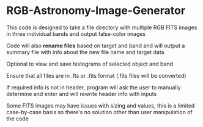 # RGB-Astronomy-Image-Generator
This code is designed to take a file directory with multiple RGB FITS images in three individual bands and output false-color images

Code will also **rename files** based on target and band and will output a summary file with info about the new file name and target data

Optional to view and save histograms of selected object and band

Ensure that all files are in .fts or .fits format (.fits files will be converted)

If required info is not in header, program will ask the user to manually determine and enter and will rewrite header info with inputs

Some FITS images may have issues with sizing and values, this is a limited case-by-case basis so there's no solution other than user manipulation of the code
